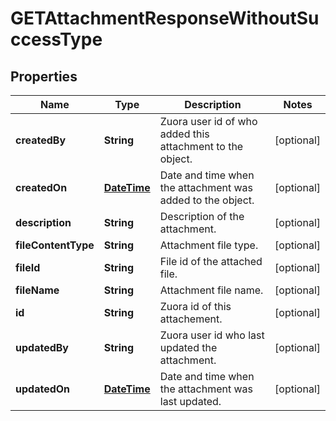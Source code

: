 
# GETAttachmentResponseWithoutSuccessType

## Properties
Name | Type | Description | Notes
------------ | ------------- | ------------- | -------------
**createdBy** | **String** | Zuora user id of who added this attachment to the object.  |  [optional]
**createdOn** | [**DateTime**](DateTime.md) | Date and time when the attachment was added to the object.  |  [optional]
**description** | **String** | Description of the attachment.  |  [optional]
**fileContentType** | **String** | Attachment file type.  |  [optional]
**fileId** | **String** | File id of the attached file.  |  [optional]
**fileName** | **String** | Attachment file name.  |  [optional]
**id** | **String** | Zuora id of this attachement.  |  [optional]
**updatedBy** | **String** | Zuora user id who last updated the attachment.  |  [optional]
**updatedOn** | [**DateTime**](DateTime.md) | Date and time when the attachment was last updated.  |  [optional]




